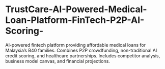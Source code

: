 # TrustCare-AI-Powered-Medical-Loan-Platform-FinTech-P2P-AI-Scoring-
AI-powered fintech platform providing affordable medical loans for Malaysia’s B40 families. Combines P2P crowdfunding, non-traditional AI credit scoring, and healthcare partnerships. Includes competitor analysis, business model canvas, and financial projections.
